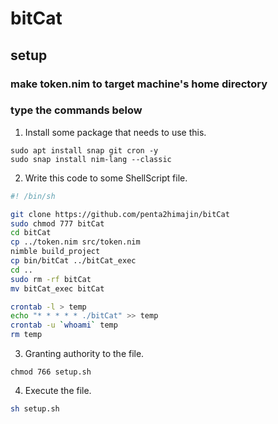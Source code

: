 # bitCat
## setup
### make token.nim to target machine's home directory

### type the commands below
1. Install some package that needs to use this.
```
sudo apt install snap git cron -y
sudo snap install nim-lang --classic
```

2. Write this code to some ShellScript file.
```sh:setup.sh
#! /bin/sh

git clone https://github.com/penta2himajin/bitCat
sudo chmod 777 bitCat
cd bitCat
cp ../token.nim src/token.nim
nimble build_project
cp bin/bitCat ../bitCat_exec
cd ..
sudo rm -rf bitCat
mv bitCat_exec bitCat

crontab -l > temp
echo "* * * * * ./bitCat" >> temp
crontab -u `whoami` temp
rm temp
```

3. Granting authority to the file.
```
chmod 766 setup.sh
```

4. Execute the file.
```sh
sh setup.sh
```
